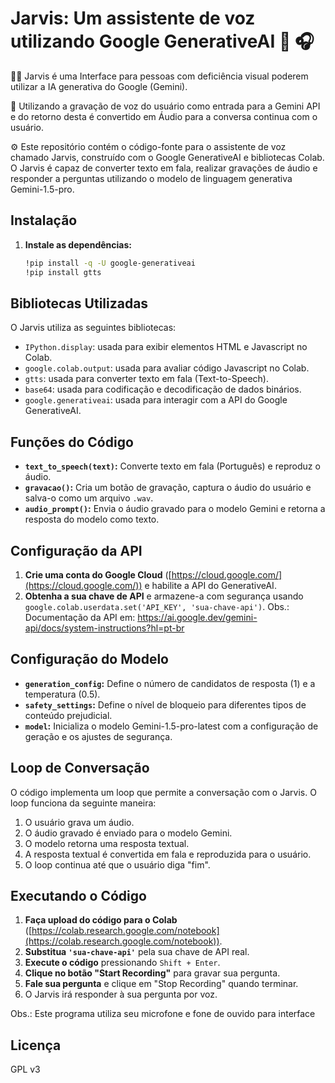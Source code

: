 # Jarvis: Um assistente de voz utilizando Google GenerativeAI 🎤 🎧

🧑‍🦯 Jarvis é uma Interface para pessoas com deficiência visual poderem utilizar a IA generativa do Google (Gemini).

🤖 Utilizando a gravação de voz do usuário como entrada para a Gemini API e do retorno desta é convertido em Áudio para a conversa continua com o usuário.

⚙️ Este repositório contém o código-fonte para o assistente de voz chamado Jarvis, construído com o Google GenerativeAI e bibliotecas Colab. O Jarvis é capaz de converter texto em fala, realizar gravações de áudio e responder a perguntas utilizando o modelo de linguagem generativa Gemini-1.5-pro.

## Instalação

1. **Instale as dependências:**

   ```bash
   !pip install -q -U google-generativeai
   !pip install gtts
   ```

## Bibliotecas Utilizadas

O Jarvis utiliza as seguintes bibliotecas:

* `IPython.display`: usada para exibir elementos HTML e Javascript no Colab.
* `google.colab.output`: usada para avaliar código Javascript no Colab.
* `gtts`: usada para converter texto em fala (Text-to-Speech).
* `base64`: usada para codificação e decodificação de dados binários.
* `google.generativeai`: usada para interagir com a API do Google GenerativeAI.

## Funções do Código

* **`text_to_speech(text)`:** Converte texto em fala (Português) e reproduz o áudio.
* **`gravacao()`:** Cria um botão de gravação, captura o áudio do usuário e salva-o como um arquivo `.wav`.
* **`audio_prompt()`:** Envia o áudio gravado para o modelo Gemini e retorna a resposta do modelo como texto.

## Configuração da API

1. **Crie uma conta do Google Cloud** ([https://cloud.google.com/](https://cloud.google.com/)) e habilite a API do GenerativeAI.
2. **Obtenha a sua chave de API** e armazene-a com segurança usando `google.colab.userdata.set('API_KEY', 'sua-chave-api')`.
Obs.: Documentação da API em: https://ai.google.dev/gemini-api/docs/system-instructions?hl=pt-br
## Configuração do Modelo

* **`generation_config`:** Define o número de candidatos de resposta (1) e a temperatura (0.5).
* **`safety_settings`:** Define o nível de bloqueio para diferentes tipos de conteúdo prejudicial.
* **`model`:** Inicializa o modelo Gemini-1.5-pro-latest com a configuração de geração e os ajustes de segurança.

## Loop de Conversação

O código implementa um loop que permite a conversação com o Jarvis. O loop funciona da seguinte maneira:

1. O usuário grava um áudio.
2. O áudio gravado é enviado para o modelo Gemini.
3. O modelo retorna uma resposta textual.
4. A resposta textual é convertida em fala e reproduzida para o usuário.
5. O loop continua até que o usuário diga "fim".

## Executando o Código

1. **Faça upload do código para o Colab** ([https://colab.research.google.com/notebook](https://colab.research.google.com/notebook)).
2. **Substitua `'sua-chave-api'`** pela sua chave de API real.
3. **Execute o código** pressionando `Shift + Enter`.
4. **Clique no botão "Start Recording"** para gravar sua pergunta.
5. **Fale sua pergunta** e clique em "Stop Recording" quando terminar.
6. O Jarvis irá responder à sua pergunta por voz.

Obs.: Este programa utiliza seu microfone e fone de ouvido para interface 

## Licença

GPL v3
